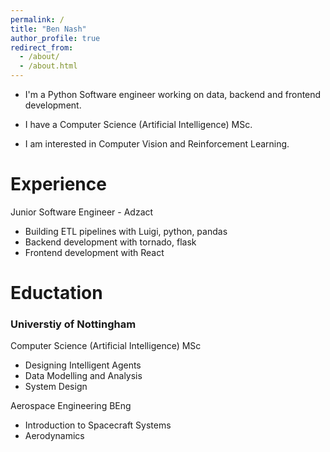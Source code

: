 ```yaml
---
permalink: /
title: "Ben Nash"
author_profile: true
redirect_from: 
  - /about/
  - /about.html
---
```


- I'm a Python Software engineer working on data, backend and frontend development.

- I have a Computer Science (Artificial Intelligence) MSc.

- I am interested in Computer Vision and Reinforcement Learning.


Experience
======
Junior Software Engineer - Adzact
- Building ETL pipelines with Luigi, python, pandas
- Backend development with tornado, flask
- Frontend development with React


Eductation
======

### Universtiy of Nottingham
Computer Science (Artificial Intelligence) MSc
- Designing Intelligent Agents
- Data Modelling and Analysis
- System Design

Aerospace Engineering BEng
- Introduction to Spacecraft Systems
- Aerodynamics
